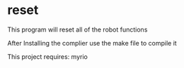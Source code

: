 # reset
This program will reset all of the robot functions

After Installing the complier use the make file to compile it

This project requires:
myrio
